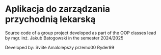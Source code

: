 # Aplikacja do zarządzania przychodnią lekarską

Source code of a group project developed as part of the OOP classes lead by mgr. inż. Jakub Batogowski in the semester 2024/2025

Developed by:
Sviite
Amalolepszy
przemo00
Ryder99
